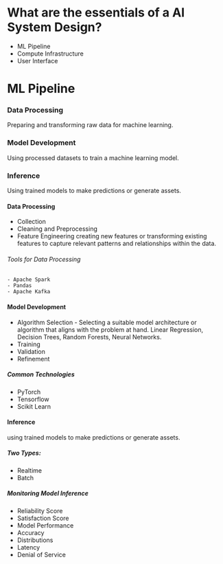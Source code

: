 # What are the essentials of a AI System Design? 
  - ML Pipeline 
  - Compute Infrastructure 
  - User Interface 

# ML Pipeline 

### Data Processing 
Preparing and transforming raw data for machine learning. 

### Model Development 
Using processed datasets to train a machine learning model. 

### Inference 
Using trained models to make predictions or generate assets. 


#### Data Processing 
- Collection 
- Cleaning and Preprocessing 
- Feature Engineering 
  creating new features or transforming existing features to capture relevant patterns and relationships within the data. 

###### Tools for Data Processing 
    - Apache Spark 
    - Pandas 
    - Apache Kafka 

#### Model Development 

- Algorithm Selection - Selecting a suitable model architecture or algorithm that aligns with the problem at hand. Linear Regression, Decision Trees, Random Forests, Neural Networks. 
- Training 
- Validation 
- Refinement 

##### Common Technologies

- PyTorch 
- Tensorflow 
- Scikit Learn 


#### Inference 
using trained models to make predictions or generate assets.
##### Two Types: 
 - Realtime 
 - Batch  

##### Monitoring Model Inference 
- Reliability Score 
- Satisfaction Score 
- Model Performance 
- Accuracy 
- Distributions 
- Latency 
- Denial of Service 

